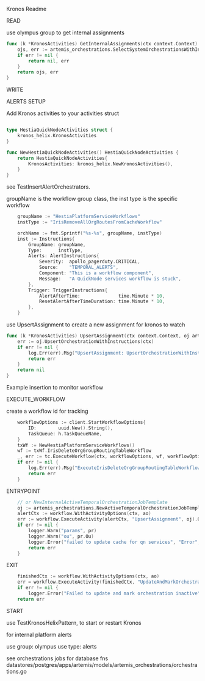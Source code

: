 Kronos Readme

READ

use olympus group to get internal assignments
```go
func (k *KronosActivities) GetInternalAssignments(ctx context.Context) ([]artemis_orchestrations.OrchestrationJob, error) {
	ojs, err := artemis_orchestrations.SelectSystemOrchestrationsWithInstructionsByGroup(ctx, internalOrgID, olympus)
	if err != nil {
		return nil, err
	}
	return ojs, err
}
```

WRITE

ALERTS SETUP

Add Kronos activities to your activities struct
```go

type HestiaQuickNodeActivities struct {
	kronos_helix.KronosActivities
}

func NewHestiaQuickNodeActivities() HestiaQuickNodeActivities {
	return HestiaQuickNodeActivities{
		KronosActivities: kronos_helix.NewKronosActivities(),
	}
}


```

see TestInsertAlertOrchestrators. 

groupName is the workflow group class, the inst type is the specific workflow

```go
	groupName := "HestiaPlatformServiceWorkflows"
	instType := "IrisRemoveAllOrgRoutesFromCacheWorkflow"

	orchName := fmt.Sprintf("%s-%s", groupName, instType)
	inst := Instructions{
		GroupName: groupName,
		Type:      instType,
		Alerts: AlertInstructions{
			Severity:  apollo_pagerduty.CRITICAL,
			Source:    "TEMPORAL_ALERTS",
			Component: "This is a workflow component",
			Message:   "A QuickNode services workflow is stuck",
		},
		Trigger: TriggerInstructions{
			AlertAfterTime:              time.Minute * 10,
			ResetAlertAfterTimeDuration: time.Minute * 10,
		},
	}
```

use UpsertAssignment to create a new assignment for kronos to watch
```go
func (k *KronosActivities) UpsertAssignment(ctx context.Context, oj artemis_orchestrations.OrchestrationJob) error {
	err := oj.UpsertOrchestrationWithInstructions(ctx)
	if err != nil {
		log.Err(err).Msg("UpsertAssignment: UpsertOrchestrationWithInstructions failed")
		return err
	}
	return nil
}
```

Example insertion to monitor workflow

EXECUTE_WORKFLOW

create a workflow id for tracking
```go
	workflowOptions := client.StartWorkflowOptions{
		ID:        uuid.New().String(),
		TaskQueue: h.TaskQueueName,
	}
	txWf := NewHestiaPlatformServiceWorkflows()
	wf := txWf.IrisDeleteOrgGroupRoutingTableWorkflow
	_, err := tc.ExecuteWorkflow(ctx, workflowOptions, wf, workflowOptions.ID, pr)
	if err != nil {
		log.Err(err).Msg("ExecuteIrisDeleteOrgGroupRoutingTableWorkflow")
		return err
	}
```

ENTRYPOINT
```go
    // or NewInternalActiveTemporalOrchestrationJobTemplate
	oj := artemis_orchestrations.NewActiveTemporalOrchestrationJobTemplate(internalOrgID, wfID, "HestiaPlatformServiceWorkflows", "IrisDeleteOrgGroupRoutingTableWorkflow")
	alertCtx := workflow.WithActivityOptions(ctx, ao)
	err := workflow.ExecuteActivity(alertCtx, "UpsertAssignment", oj).Get(alertCtx, nil)
	if err != nil {
		logger.Warn("params", pr)
		logger.Warn("ou", pr.Ou)
		logger.Error("failed to update cache for qn services", "Error", err)
		return err
	}
```

EXIT
```go
	finishedCtx := workflow.WithActivityOptions(ctx, ao)
    err = workflow.ExecuteActivity(finishedCtx, "UpdateAndMarkOrchestrationInactive", oj).Get(finishedCtx, nil)
    if err != nil {
        logger.Error("Failed to update and mark orchestration inactive", "Error", err)
    return err
```

START

use TestKronosHelixPattern, to start or restart Kronos

for internal platform alerts

use group: olympus
use type: alerts

see orchestrations jobs for database fns
datastores/postgres/apps/artemis/models/artemis_orchestrations/orchestrations.go